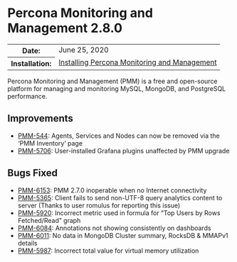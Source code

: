 # Percona Monitoring and Management 2.8.0

<table class="docutils field-list" frame="void" rules="none">
  <colgroup>
    <col class="field-name">
    <col class="field-body">
  </colgroup>
  <tbody valign="top">
    <tr class="field-odd field">
      <th class="field-name">Date:</th>
      <td class="field-body">June 25, 2020</td>
    </tr>
    <tr class="field-even field">
      <th class="field-name">Installation:</th>
      <td class="field-body">
        <a class="reference external" href="https://www.percona.com/doc/percona-monitoring-and-management/2.x/setting-up/">Installing Percona Monitoring and Management</a></td>
    </tr>
  </tbody>
</table>

Percona Monitoring and Management (PMM) is a free and open-source platform for managing and monitoring MySQL, MongoDB, and PostgreSQL
performance.

## Improvements
* [PMM-544](https://jira.percona.com/browse/PMM-544): Agents, Services and Nodes can now be removed via the ‘PMM Inventory’ page
* [PMM-5706](https://jira.percona.com/browse/PMM-5706): User-installed Grafana plugins unaffected by PMM upgrade

## Bugs Fixed
* [PMM-6153](https://jira.percona.com/browse/PMM-6153): PMM 2.7.0 inoperable when no Internet connectivity
* [PMM-5365](https://jira.percona.com/browse/PMM-5365): Client fails to send non-UTF-8 query analytics content to server (Thanks to user romulus for reporting this issue)
* [PMM-5920](https://jira.percona.com/browse/PMM-5920): Incorrect metric used in formula for “Top Users by Rows Fetched/Read” graph
* [PMM-6084](https://jira.percona.com/browse/PMM-6084): Annotations not showing consistently on dashboards
* [PMM-6011](https://jira.percona.com/browse/PMM-6011): No data in MongoDB Cluster summary, RocksDB & MMAPv1 details
* [PMM-5987](https://jira.percona.com/browse/PMM-5987): Incorrect total value for virtual memory utilization
